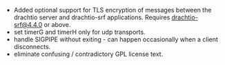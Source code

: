 * Added optional support for TLS encryption of messages between the drachtio server and drachtio-srf applications.  Requires drachtio-srf@4.4.0 or above.
* set timerG and timerH only for udp transports.
* handle SIGPIPE without exiting - can happen occasionally when a client disconnects.
* eliminate confusing / contradictory GPL license text.